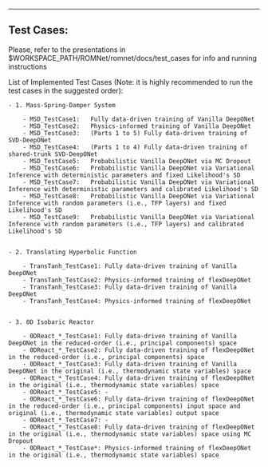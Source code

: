 --------------------------------------------------------------------------------------
## Test Cases:

Please, refer to the presentations in $WORKSPACE_PATH/ROMNet/romnet/docs/test_cases for info and running instructions


List of Implemented Test Cases (Note: it is highly recommended to run the test cases in the suggested order):

	- 1. Mass-Spring-Damper System
	
		- MSD_TestCase1:   Fully data-driven training of Vanilla DeepONet
		- MSD_TestCase2:   Physics-informed training of Vanilla DeepONet
		- MSD_TestCase3:   (Parts 1 to 5) Fully data-driven training of SVD-DeepONet 
		- MSD_TestCase4:   (Parts 1 to 4) Fully data-driven training of shared-trunk SVD-DeepONet 
		- MSD_TestCase5:   Probabilistic Vanilla DeepONet via MC Dropout
		- MSD_TestCase6:   Probabilistic Vanilla DeepONet via Variational Inference with deterministic parameters and fixed Likelihood's SD
		- MSD_TestCase7:   Probabilistic Vanilla DeepONet via Variational Inference with deterministic parameters and calibrated Likelihood's SD
		- MSD_TestCase8:   Probabilistic Vanilla DeepONet via Variational Inference with random parameters (i.e., TFP layers) and fixed Likelihood's SD
		- MSD_TestCase9:   Probabilistic Vanilla DeepONet via Variational Inference with random parameters (i.e., TFP layers) and calibrated Likelihood's SD
		
	
	- 2. Translating Hyperbolic Function
		
		- TransTanh_TestCase1: Fully data-driven training of Vanilla DeepONet
		- TransTanh_TestCase2: Physics-informed training of flexDeepONet
		- TransTanh_TestCase3: Fully data-driven training of Vanilla DeepONet
		- TransTanh_TestCase4: Physics-informed training of flexDeepONet
	
	
	- 3. 0D Isobaric Reactor 
	
		- 0DReact_*_TestCase1: Fully data-driven training of Vanilla DeepONet in the reduced-order (i.e., principal components) space
		- 0DReact_*_TestCase2: Fully data-driven training of flexDeepONet in the reduced-order (i.e., principal components) space
		- 0DReact_*_TestCase3: Fully data-driven training of Vanilla DeepONet in the original (i.e., thermodynamic state variables) space
		- 0DReact_*_TestCase4: Fully data-driven training of flexDeepONet in the original (i.e., thermodynamic state variables) space
		- 0DReact_*_TestCase5: -
		- 0DReact_*_TestCase6: Fully data-driven training of flexDeepONet in the reduced-order (i.e., principal components) input space and original (i.e., thermodynamic state variables) output space
		- 0DReact_*_TestCase7: -
		- 0DReact_*_TestCase8: Fully data-driven training of flexDeepONet in the original (i.e., thermodynamic state variables) space using MC Dropout
		- 0DReact_*_TestCase*: Physics-informed training of flexDeepONet in the original (i.e., thermodynamic state variables) space
